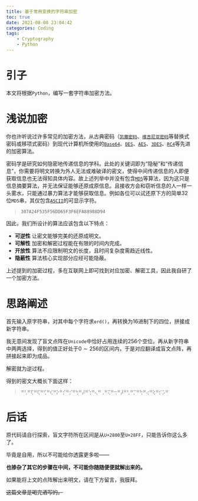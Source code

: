 ```yaml
---
title: 基于常用变换的字符串加密
toc: true
date: 2021-08-08 23:04:42
categories: Coding
tags:
    - Cryptography
    - Python
---
```


# 引子

本文将根据`Python`，编写一套字符串加密方法。

<!-- more -->

# 浅说加密

你也许听说过许多常见的加密方法，从古典密码（[`凯撒密码`](https://zh.wikipedia.org/wiki/%E5%87%B1%E6%92%92%E5%AF%86%E7%A2%BC)、[`维吉尼亚密码`](https://zh.wikipedia.org/wiki/%E7%BB%B4%E5%90%89%E5%B0%BC%E4%BA%9A%E5%AF%86%E7%A0%81)等替换式密码或移项式密码）到现代计算机所使用的[`Base64`](https://zh.wikipedia.org/wiki/Base64)、[`DES`](https://zh.wikipedia.org/wiki/AES%E6%8C%87%E4%BB%A4%E9%9B%86)、[`AES`](https://zh.wikipedia.org/wiki/AES%E6%8C%87%E4%BB%A4%E9%9B%86)、[`3DES`](https://zh.wikipedia.org/wiki/3DES)、[`RC4`](https://zh.wikipedia.org/wiki/RC4)等先进的加密算法。

密码学是研究如何隐密地传递信息的学科。此处的关键词即为“隐秘”和“传递信息”，你需要将明文转换为外人无法或难破译的密文，使得中间传递信息的人即便获取信息也无法得知具体内容。故上述列举中并没有包含[`MD5`](https://zh.wikipedia.org/wiki/MD5)等算法，因为这只是信息摘要算法，并无法保证能够还原成原信息。且接收方会和窃听信息的人一样一头雾水，只能通过暴力算法才能够获取信息。例如各位可以试还原下方的简单32位`MD5`串，其仅包含[`ASCII`](https://zh.wikipedia.org/wiki/ASCII)的可显示字符。

> `307A24F535F56DD65F3F6EFA88988D94`

因此，我们所设计的算法应该包含以下特点：

- **可逆性** 让密文能够完美的还原成明文。
- **可解性** 加密和解密过程能在有限的时间内完成。
- **开放性** 算法不应限制明文的长度，且时间复杂度需趋近线性。
- **隐蔽性** 算法核心实现部分应经可能隐蔽。

上述提到的加密过程，多在互联网上即可找到对应加密、解密工具，因此我自研了一个加密方法。

# 思路阐述

首先输入原字符串，对其中每个字符求`ord()`，再转换为$16$进制下的四位，拼接成新字符串。

我无意间发现了盲文点阵在`Unicode`中恰好占用连续的$256$个空位。再从新字符串中两两选择，得到的值正好处于$0\sim 256$的区间内，于是对应翻译成盲文点阵，再拼接起来即为成品。

解密就为逆过程。

得到的密文大概长下面这样：

> `⠛⢃⠛⢏⠛⢏⠛⢋⠛⢎⠛⡕⠛⡊⠛⡊⠛⢓⠛⡼⠛⢑⠛⢄⠛⢀⠛⢍⠛⢒⠛⡼⠛⢃⠛⡉⠛⢓⠛⢔⠛⢕⠛⡊⡡⠛`

# 后话

原代码请自行探索，盲文字符所在区间是从`U+2800`至`U+28FF`，只能告诉你这么多了。

毕竟是自用，所以不可能给你透露更多啦——

**也掺杂了其它的步骤在中间，不可能你随随便便就解出来的。**

如果能将上文的点阵解出来明文，请在下方留言，我膜拜。

~~这篇文章是喝完酒写的。~~
